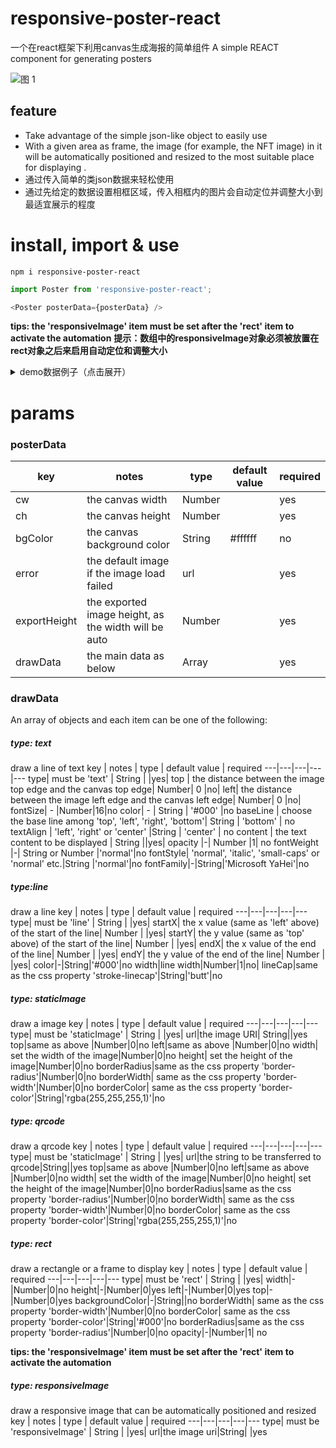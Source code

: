 # responsive-poster-react
一个在react框架下利用canvas生成海报的简单组件
A simple REACT component for generating posters 

![图 1](../images/85afb81be5c5f1f5760e206a04be03de05b01f57d278445ca794df7516d665ba.png)  

## feature
- Take advantage of the simple json-like object to easily use
- With a given area as frame, the image (for example, the NFT image) in it will be automatically positioned and resized to the most suitable place for displaying .
- 通过传入简单的类json数据来轻松使用
- 通过先给定的数据设置相框区域，传入相框内的图片会自动定位并调整大小到最适宜展示的程度

# install, import & use

```shell
npm i responsive-poster-react
```

```js
import Poster from 'responsive-poster-react';
```

```js
<Poster posterData={posterData} />
```


**tips: the 'responsiveImage' item must be set after the 'rect' item to activate the automation**
**提示：数组中的responsiveImage对象必须被放置在rect对象之后来启用自动定位和调整大小**

<details>
<summary>demo数据例子（点击展开）</summary><br>

```js
import bg from './assets/poster_zh.png'
import error from './assets/error.png'
import test from './assets/test.jpg'

const posterData = {
	error: error,
	exportHeight: 740, // true height of the exported image
	cw: 4689, //canvas width
	ch: 7364, //canvas height
	bgColor: '#808080', //background color
	drawData: [
		{
			type: 'staticImage', //background image
			url: bg,
			left: 0,
			top: 0,
			width: 4689,
			height: 7363,
			
		}, //
		{
			type: 'text', //
			content: '1024',
			width: 800,
			top: 6050,
			left: 450,
			fontSize: 260,
			fontWeight: 'bold',
			color: '#0043a5',
		}, //
		{
			type: 'text',
			content: 'Shinomiya',
			top: 4550,
			left: 2344.5,
			fontSize: 200,
			textAlign: 'center',
			fontWeight: 'bold',
			color: '#000'
		},
		{
			type: 'rect',
			left: 200,
			top: 1200,
			width: 4289,
			height: 2930,
			borderRadius: 200,
			borderColor: '#ff0000',
			opacity: 1,

		},
		{
			type: 'responsiveImage',
			url: test
		},
		{
			type: 'qrcode',
			url: 'http://localhost:3001/',
			left: 3590,
			top: 6350,
			width: 710,
			height: 710
		}
	]
}


const App = () => <Poster
				posterData={posterData}
				/>
render(<App />, document.getElementById('root'))
```

</details>


# params
### posterData

key | notes |  type | default value | required
---|---|---|---|---
cw| the canvas width | Number|  |yes|
ch| the canvas height | Number|  |yes|
bgColor| the canvas background color | String | #ffffff | no|
error| the default image if the image load failed| url | | yes|
exportHeight| the exported image height, as the width will be auto | Number | |yes|
drawData| the main data as below | Array |   |yes|

### drawData
An array of objects and each item can be one of the following:


##### type: text
draw a line of text
key | notes |  type | default value | required
---|---|---|---|---
type| must be 'text' | String |  |yes|
top | the distance between the image top edge and the canvas top edge| Number| 0 |no|
left| the distance between the image left edge and the canvas left edge| Number| 0 |no|
fontSize| - |Number|16|no
color| - | String | '#000' |no 
baseLine | choose the base line among 'top', 'left', 'right', 'bottom'| String | 'bottom' | no
textAlign | 'left', 'right' or 'center' |String | 'center' | no
content | the text content to be displayed | String ||yes|
opacity |-| Number |1| no
fontWeight |-| String or Number |'normal'|no
fontStyle| 'normal', 'italic', 'small-caps' or 'normal' etc.|String |'normal'|no
fontFamily|-|String|'Microsoft YaHei'|no

##### type:line
draw a line
key | notes |  type | default value | required
---|---|---|---|---
type| must be 'line' | String |  |yes|
startX| the x value (same as 'left' above) of the start of the line| Number | |yes|
startY| the y value (same as 'top' above) of the start of the line| Number | |yes|
endX| the x value of the end of the line| Number | |yes|
endY| the y value of the end of the line| Number | |yes|
color|-|String|'#000'|no
width|line width|Number|1|no|
lineCap|same as the css property 'stroke-linecap'|String|'butt'|no

##### type: staticImage
draw a image
key | notes |  type | default value | required
---|---|---|---|---
type| must be 'staticImage' | String |  |yes|
url|the image URI| String||yes
top|same as above |Number|0|no
left|same as above |Number|0|no
width| set the width of the image|Number|0|no
height| set the height of the image|Number|0|no
borderRadius|same as the css property 'border-radius'|Number|0|no
borderWidth| same as the css property 'border-width'|Number|0|no
borderColor| same as the css property 'border-color'|String|'rgba(255,255,255,1)'|no

##### type: qrcode
draw a qrcode 
key | notes |  type | default value | required
---|---|---|---|---
type| must be 'staticImage' | String |  |yes|
url|the string to be transferred to qrcode|String||yes
top|same as above |Number|0|no
left|same as above |Number|0|no
width| set the width of the image|Number|0|no
height| set the height of the image|Number|0|no
borderRadius|same as the css property 'border-radius'|Number|0|no
borderWidth| same as the css property 'border-width'|Number|0|no
borderColor| same as the css property 'border-color'|String|'rgba(255,255,255,1)'|no



##### type: rect
draw a rectangle or a frame to display 
key | notes |  type | default value | required
---|---|---|---|---
type| must be 'rect' | String |  |yes|
width|-|Number|0|no
height|-|Number|0|yes
left|-|Number|0|yes
top|-|Number|0|yes
backgroundColor|-|String||no
borderWidth| same as the css property 'border-width'|Number|0|no
borderColor| same as the css property 'border-color'|String|'#000'|no
borderRadius|same as the css property 'border-radius'|Number|0|no
opacity|-|Number|1| no

**tips: the 'responsiveImage' item must be set after the 'rect' item to activate the automation**

##### type: responsiveImage
draw a responsive image that can be automatically positioned and resized
key | notes |  type | default value | required
---|---|---|---|---
type| must be 'responsiveImage' | String |  |yes|
url|the image uri|String|  |yes